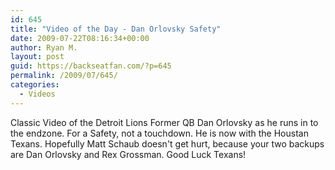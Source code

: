 ```yaml
---
id: 645
title: "Video of the Day - Dan Orlovsky Safety"
date: 2009-07-22T08:16:34+00:00
author: Ryan M.
layout: post
guid: https://backseatfan.com/?p=645
permalink: /2009/07/645/
categories:
  - Videos
---
```


<div class="entry">
  <p>
  </p>

  <p>
    <span>Classic Video of the Detroit Lions Former QB Dan Orlovsky as he runs in to the endzone. For a Safety, not a touchdown. He is now with the Houstan Texans. Hopefully Matt Schaub </span>doesn't get hurt, because your two backups are Dan Orlovsky and Rex Grossman<span>. </span><span> Good Luck Texans!<br /> </span>
  </p>
</div>

